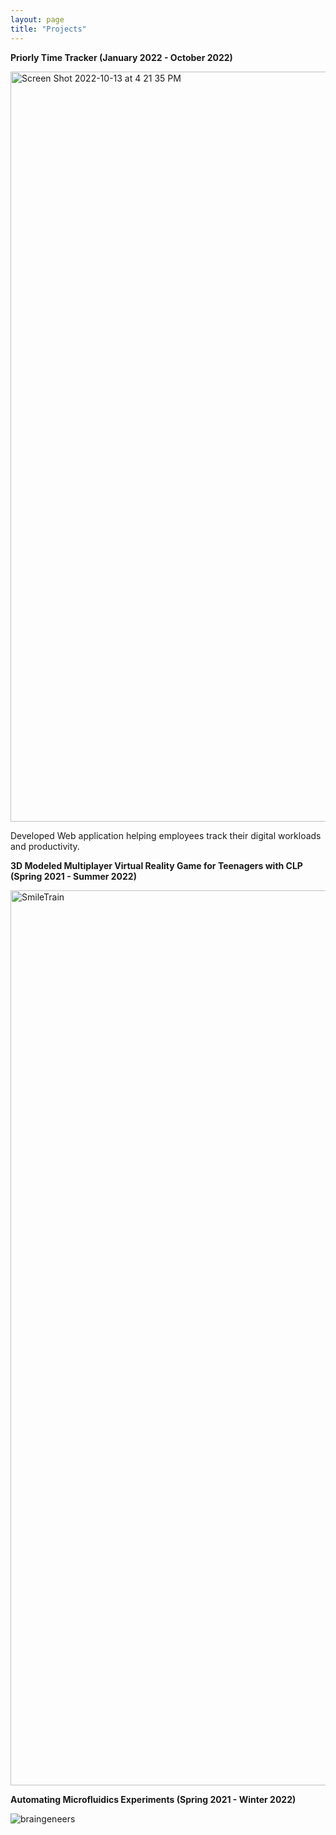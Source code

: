 ```yaml
---
layout: page
title: "Projects"
---
```


**Priorly Time Tracker (January 2022 - October 2022)**

<img width="1200" alt="Screen Shot 2022-10-13 at 4 21 35 PM" src="https://user-images.githubusercontent.com/72471416/195728520-67304a29-869a-47e4-b707-d0c6d777e501.png">

Developed Web application helping employees track their digital workloads and productivity.

**3D Modeled Multiplayer Virtual Reality Game for Teenagers with CLP (Spring 2021 - Summer 2022)**

<img width="1432" alt="SmileTrain" src="https://user-images.githubusercontent.com/72471416/195728755-5eac4f23-e40a-4abd-aff6-bd26ff7f4629.png">

**Automating Microfluidics Experiments (Spring 2021 - Winter 2022)**

![braingeneers](https://user-images.githubusercontent.com/72471416/195728607-20061967-5029-4cc1-ba51-42f265279964.jpg)

